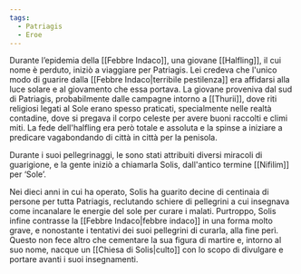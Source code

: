 ```yaml
---
tags:
  - Patriagis
  - Eroe
---
```

Durante l’epidemia della [[Febbre Indaco]], una giovane [[Halfling]], il cui nome è perduto, iniziò a viaggiare per Patriagis. Lei credeva che l'unico modo di guarire dalla [[Febbre Indaco|terribile pestilenza]] era affidarsi alla luce solare e al giovamento che essa portava. 
La giovane proveniva dal sud di Patriagis, probabilmente dalle campagne intorno a [[Thurii]], dove riti religiosi legati al Sole erano spesso praticati, specialmente nelle realtà contadine, dove si pregava il corpo celeste per avere buoni raccolti e climi miti. 
La fede dell'halfling era però totale e assoluta e la spinse a iniziare a predicare vagabondando di città in città per la penisola. 

Durante i suoi pellegrinaggi, le sono stati attribuiti diversi miracoli di guarigione, e la gente iniziò a chiamarla Solis, dall'antico termine [[Nifilim]] per ‘Sole’.

Nei dieci anni in cui ha operato, Solis ha guarito decine di centinaia di persone per tutta Patriagis, reclutando schiere di pellegrini a cui insegnava come incanalare le energie del sole per curare i malati. Purtroppo, Solis infine contrasse la [[Febbre Indaco|febbre indaco]] in una forma molto grave, e nonostante i tentativi dei suoi pellegrini di curarla, alla fine perì. Questo non fece altro che cementare la sua figura di martire e, intorno al suo nome, nacque un [[Chiesa di Solis|culto]] con lo scopo di divulgare e portare avanti i suoi insegnamenti. 
